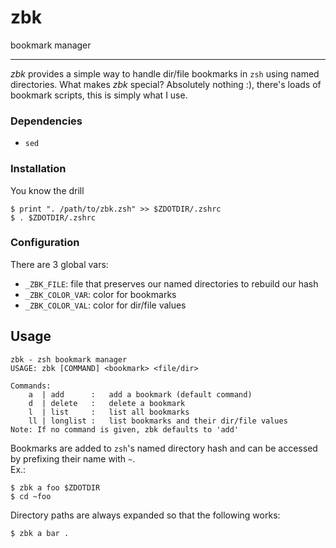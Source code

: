 zbk
===
bookmark manager

-----
*zbk* provides a simple way to handle dir/file bookmarks in `zsh` using named directories. What makes *zbk* special? Absolutely nothing :), there's loads of bookmark scripts, this is simply what I use.

### Dependencies
- `sed`

### Installation
You know the drill

```
$ print ". /path/to/zbk.zsh" >> $ZDOTDIR/.zshrc
$ . $ZDOTDIR/.zshrc
```

### Configuration
There are 3 global vars:
- `_ZBK_FILE`: file that preserves our named directories to rebuild our hash
- `_ZBK_COLOR_VAR`: color for bookmarks
- `_ZBK_COLOR_VAL`: color for dir/file values

## Usage
```
zbk - zsh bookmark manager
USAGE: zbk [COMMAND] <bookmark> <file/dir>

Commands:
    a  | add      :   add a bookmark (default command)
    d  | delete   :   delete a bookmark
    l  | list     :   list all bookmarks
    ll | longlist :   list bookmarks and their dir/file values
Note: If no command is given, zbk defaults to 'add'
```

Bookmarks are added to `zsh`'s named directory hash and can be accessed by prefixing their name with `~`.  
Ex.:

```
$ zbk a foo $ZDOTDIR
$ cd ~foo
```

Directory paths are always expanded so that the following works:

```
$ zbk a bar .
```
